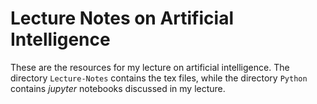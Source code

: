 # Lecture Notes on Artificial Intelligence
These are the resources for my lecture on artificial intelligence.
The directory `Lecture-Notes` contains the tex files, while the directory `Python` contains
*jupyter* notebooks discussed in my lecture.

